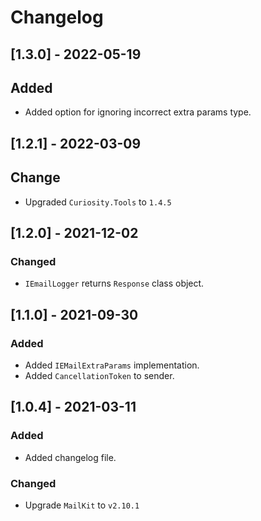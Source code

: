 # Changelog

## [1.3.0] - 2022-05-19

## Added

- Added option for ignoring incorrect extra params type.

## [1.2.1] - 2022-03-09

## Change

- Upgraded `Curiosity.Tools` to `1.4.5`

## [1.2.0] - 2021-12-02

### Changed

- `IEmailLogger` returns `Response` class object.

## [1.1.0] - 2021-09-30

### Added

- Added `IEMailExtraParams` implementation.
- Added `CancellationToken` to sender.

## [1.0.4] - 2021-03-11

### Added

- Added changelog file.

### Changed

- Upgrade `MailKit` to `v2.10.1`
